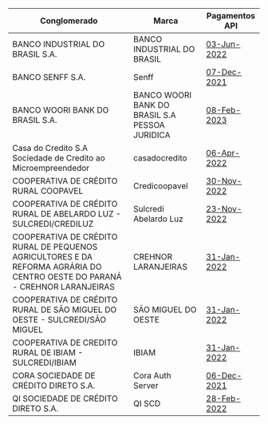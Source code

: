|                                                             Conglomerado                                                              |                       Marca                        |                                                                                                               Pagamentos API                                                                                                               |
|----------------------------------------------------------------------------------------------------------------------------|------------------------------------------------|-------------------------------------------------------------------------------------------------------------------------------------------------------------------------------------------------------------------------------|
| BANCO INDUSTRIAL DO BRASIL S.A.                                                                                            | BANCO INDUSTRIAL DO BRASIL                     | [03-Jun-2022](https://openbanking-brasil.github.io/conformance/submissions/functional/payments/1.0.1/CERTIFICACAO_FUNCIONAL_BIB.zip)                                                                                          |
| BANCO SENFF S.A.                                                                                                           | Senff                                          | [07-Dec-2021](https://openbanking-brasil.github.io/conformance/submissions/functional/payments/1.0.1/Senff_Payments-API-Phase-1_17-Dec-2021.zip)                                                                              |
| BANCO WOORI BANK DO BRASIL S.A.                                                                                            | BANCO WOORI BANK DO BRASIL S.A PESSOA JURIDICA | [08-Feb-2023](https://github.com/OpenBanking-Brasil/conformance/blob/main/submissions/functional/payments/1.0.1/15357060_5.0.8%20build%200afffd4b6be63ac50ea5669839f59f6f1a43e_payments_v1_08-02-2023.zip)                    |
| Casa do Credito S.A Sociedade de Credito ao Microempreendedor                                                              | casadocredito                                  | [06-Apr-2022](https://github.com/OpenBanking-Brasil/conformance/blob/main/submissions/functional/payments/1.0.1/Payments_API_-_INIC_DICT_MANU_QRES_QRDN-mtls-by_value-plain_response-4I65qIu9LUcCe-22-Apr-2022.zip)           |
| COOPERATIVA DE CRÉDITO RURAL COOPAVEL                                                                                      | Credicoopavel                                  | [30-Nov-2022](https://github.com/OpenBanking-Brasil/conformance/blob/main/submissions/functional/payments/1.0.1/Payments_API_-_INIC_DICT_MANU_QRES_QRDN-mtls-by_value-plain_response-BeSf80eESqYSd-30-Nov-2022.zip)           |
| COOPERATIVA DE CRÉDITO RURAL DE ABELARDO LUZ - SULCREDI/CREDILUZ                                                           | Sulcredi Abelardo Luz                          | [23-Nov-2022](https://github.com/OpenBanking-Brasil/conformance/raw/main/submissions/functional/payments/1.0.1/SulcrediAb-Payments_API_-_INIC_DICT_MANU_QRES_QRDN-mtls-by_value-plain_response-VxMozcE8xgOZA-09-Nov-2022.zip) |
| COOPERATIVA DE CRÉDITO RURAL DE PEQUENOS AGRICULTORES E DA REFORMA AGRÁRIA DO CENTRO OESTE DO PARANÁ - CREHNOR LARANJEIRAS | CREHNOR LARANJEIRAS                            | [31-Jan-2022](https://openbanking-brasil.github.io/conformance/submissions/functional/payments/1.0.1/Certificado_de_Conformidade_Funcional_Crehnor.zip)                                                                       |
| COOPERATIVA DE CRÉDITO RURAL DE SÃO MIGUEL DO OESTE - SULCREDI/SÃO MIGUEL                                                  | SÃO MIGUEL DO OESTE                            | [31-Jan-2022](https://openbanking-brasil.github.io/conformance/submissions/functional/payments/1.0.1/Certificado_de_Conformidade_Funcional_SMO.zip)                                                                           |
| COOPERATIVA DE CREDITO RURAL DE IBIAM - SULCREDI/IBIAM                                                                     | IBIAM                                          | [31-Jan-2022](https://openbanking-brasil.github.io/conformance/submissions/functional/payments/1.0.1/Certificado_de_Conformidade_Funcional_Ibiam.zip)                                                                         |
| CORA SOCIEDADE DE CRÉDITO DIRETO S.A.                                                                                      | Cora Auth Server                               | [06-Dec-2021](https://openbanking-brasil.github.io/conformance/submissions/functional/payments/1.0.1/Cora_Cora_Auth_Server_1-0-0_Payments-mtls-by_value-plain_response-7oEyoEJZ63zVw-06-Dec-2021.zip)                         |
| QI SOCIEDADE DE CRÉDITO DIRETO S.A.                                                                                        | QI SCD                                         | [28-Feb-2022](https://github.com/OpenBanking-Brasil/conformance/blob/main/submissions/functional/payments/1.0.1/Payments_API_-_INIC_DICT_MANU_QRES_QRDN-mtls-pushed-plain_response-Yc2VkoZYm2UgO-28-Feb-2022.zip)             |
